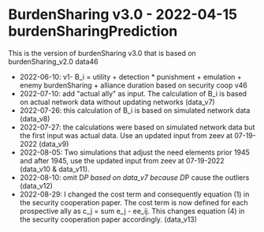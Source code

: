 # BurdenSharing v3.0 - 2022-04-15 burdenSharingPrediction

This is the version of burdenSharing v3.0 that is based on burdenSharing_v2.0 data46

* 2022-06-10: v1- B_i = utility + detection * punishment + emulation + enemy burdenSharing + alliance duration
  based on security coop v46
* 2022-07-10: add "actual ally" as input. The calculation of B_i is based on actual network data 
  without updating networks (data_v7)
* 2022-07-26: this calculation of B_i is based on simulated network data (data_v8)
* 2022-07-27: the calculations were based on simulated network data but the first input was actual data. 
   Use an updated input from zeev at 07-19-2022 (data_v9)
* 2022-08-05: Two simulations that adjust the need elements prior 1945 and after 1945, 
   use the updated input from zeev at 07-19-2022 (data_v10 & data_v11).
* 2022-08-10: omit D*P based on data_v7 because D*P cause the outliers (data_v12)
* 2022-08-29: I changed the cost term and consequently equation (1) in the security cooperation paper. 
  The cost term is now defined for each prospective ally as c_j = sum e_j - ee_ij. 
  This changes equation (4) in the security cooperation paper accordingly. (data_v13)